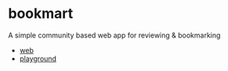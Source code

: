 # bookmart
A simple community based web app for reviewing &amp; bookmarking

- [web](https://bookmart.duckdns.org)
- [playground](https://be.bookmart.duckdns.org/graphql-playground)
